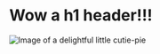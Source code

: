# Wow a h1 header!!!
![Image of a delightful little cutie-pie](https://media.4-paws.org/f/8/0/5/f8055215b5cdc5dee5494c255ca891d7b7d33cd1/Molly_006-2829x1886-2726x1886.jpg)

